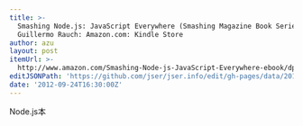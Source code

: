 ```yaml
---
title: >-
  Smashing Node.js: JavaScript Everywhere (Smashing Magazine Book Series):
  Guillermo Rauch: Amazon.com: Kindle Store
author: azu
layout: post
itemUrl: >-
  http://www.amazon.com/Smashing-Node-js-JavaScript-Everywhere-ebook/dp/B008Z5OEUY
editJSONPath: 'https://github.com/jser/jser.info/edit/gh-pages/data/2012/09/index.json'
date: '2012-09-24T16:30:00Z'
---
```

Node.js本
